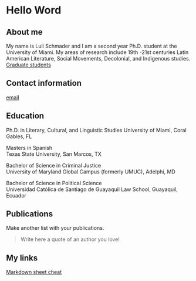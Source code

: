 # Hello Word

## About me 

My name is Luli Schmader and I am a second year Ph.D. student at the University of Miami. My areas of research include 19th -21st centuries Latin American Literature, Social Movements, Decolonial, and Indigenous studies. [Graduate students]( https://mll.as.miami.edu/graduate/current-graduate-students/index.html)

## Contact information
[email](les231@miami.edu)

## Education 
Ph.D. in Literary, Cultural, and Linguistic Studies 
University of Miami, Coral Gables, FL
 
Masters in Spanish 	 	 	 	 	 	 	 	 	                  
Texas State University, San Marcos, TX 

 	 	 	    	 
Bachelor of Science in Criminal Justice 	 	 	 	 	 	 	 
University of Maryland Global Campus (formerly UMUC), Adelphi, MD 	 	 	      

 
Bachelor of Science in Political Science         	 	 	 	 	 	
Universidad Católica de Santiago de Guayaquil Law School, Guayaquil, Ecuador 



## Publications 

Make another list with your publications. 

> Write here a quote of an author you love! 

## My links 

[Markdown sheet cheat](https://www.markdownguide.org/cheat-sheet/)
